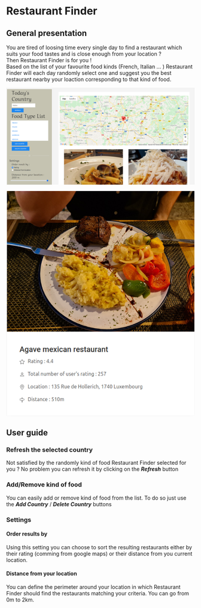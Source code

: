 # Restaurant Finder

## General presentation
You are tired of loosing time every single day to find a restaurant which suits your food tastes and is close enough from your location ?  
Then Restaurant Finder is for you !  
Based on the list of your favourite food kinds (French, Italian ... ) Restaurant Finder will each day randomly select one and suggest you the best restaurant nearby your loaction corresponding to that kind of food.

![Restaurant Finder overview](https://github.com/sulyvanWeppe/restaurant_finder/blob/master/public/restaurantFinderOverview1.png)  
  
  
![Restaurant Finder card](https://github.com/sulyvanWeppe/restaurant_finder/blob/master/public/cardExample.png)

## User guide
### Refresh the selected country
Not satisfied by the randomly kind of food Restaurant Finder selected for you ?
No problem you can refresh it by clicking on the ***Refresh*** button

### Add/Remove kind of food
You can easily add or remove kind of food from the list.
To do so just use the ***Add Country*** / ***Delete Country*** buttons 

### Settings
#### Order results by
Using this setting you can choose to sort the resulting restaurants either by their rating (comming from google maps) or their distance from you current location.

#### Distance from your location
You can define the perimeter around your location in which Restaurant Finder should find the restaurants matching your criteria.
You can go from 0m to 2km. 
